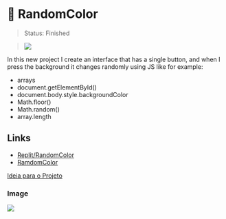 # 🎨 RandomColor
> Status: Finished

><img src="https://counter.isaacgss.repl.co/javascript_icon_130900.png">

<p>In this new project I create an interface that has a single button, and when I press the background it changes randomly using JS like for example:</p>

* arrays
* document.getElementById()
* document.body.style.backgroundColor
* Math.floor()
* Math.random()
* array.length

## Links

* <a href="https://replit.com/@IsaacGSS/counter#index.html">Replit/RandomColor</a>
* <a href="https://randomcolor.isaacgss.repl.co">RamdomColor</a>


<a href="https://www.freecodecamp.org/portuguese/news/40-projetos-em-javascript-para-iniciantes-ideias-simples-para-comecar-a-programar-em-js/">Ideia para o Projeto</a>

### Image

<img src="https://media-exp1.licdn.com/dms/image/C4D22AQH4d41NkXithQ/feedshare-shrink_800/0/1656443101339?e=1659571200&v=beta&t=2ymmV4ckkk0Nuzjcsq_bB6CEhOXy5b53XwPLZi1AnM8">
